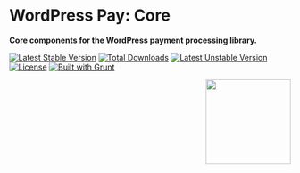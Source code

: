 # WordPress Pay: Core

**Core components for the WordPress payment processing library.**

[![Latest Stable Version](https://poser.pugx.org/wp-pay/core/v/stable.svg)](https://packagist.org/packages/wp-pay/core)
[![Total Downloads](https://poser.pugx.org/wp-pay/core/downloads.svg)](https://packagist.org/packages/wp-pay/core)
[![Latest Unstable Version](https://poser.pugx.org/wp-pay/core/v/unstable.svg)](https://packagist.org/packages/wp-pay/core)
[![License](https://poser.pugx.org/wp-pay/core/license.svg)](https://packagist.org/packages/wp-pay/core)
[![Built with Grunt](http://cdn.gruntjs.com/builtwith.svg)](http://gruntjs.com/)

<img align="right" width="152" height="152" src="https://raw.githubusercontent.com/wp-pay/core/develop/images/dist/pronamic-pay-512.pngquant-min.png">
